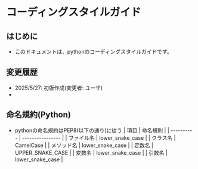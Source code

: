 # コーディングスタイルガイド

## はじめに
- このドキュメントは、pythonのコーディングスタイルガイドです。

## 変更履歴
- 2025/5/27: 初版作成(変更者: ユーザ)
- 


## 命名規約(Python)
- pythonの命名規約はPEP8(以下の通り)に従う
| 項目       | 命名規則         |
| ---------- | ---------------- |
| ファイル名 | lower_snake_case |
| クラス名   | CamelCase        |
| メソッド名 | lower_snake_case |
| 定数名     | UPPER_SNAKE_CASE |
| 変数名     | lower_snake_case |
| 引数名     | lower_snake_case |
